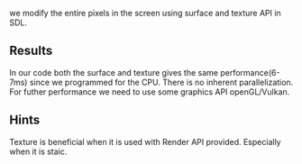 
we modify the entire pixels in the screen using surface and texture API in SDL.
<br/>

## Results
In our code both the surface and texture gives the same performance(6-7ms) since we programmed for the CPU. There is no inherent parallelization. For futher performance we need to use some graphics API openGL/Vulkan.

## Hints
Texture is beneficial when it is used with Render API provided. Especially when it is staic.

